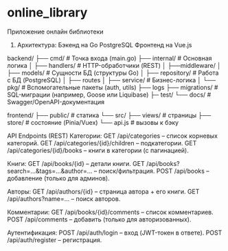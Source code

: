 # online_library
Приложение онлайн библиотеки

1. Архитектура:
Бэкенд на Go
PostgreSQL
Фронтенд на Vue.js


backend/
├── cmd/               # Точка входа (main.go)
├── internal/          # Основная логика
│   ├── handlers/      # HTTP-обработчики (REST)
│   ├──middleware/
│   ├── models/        # Сущности БД (структуры Go)
│   ├── repository/    # Работа с БД (PostgreSQL)
│   ├── routes
│   ├── service/       # Бизнес-логика
│   └── pkg/           # Вспомогательные пакеты (auth, utils)
├── logs
├── migrations/        # SQL-миграции (например, Goose или Liquibase)
├─  test/
└── docs/              # Swagger/OpenAPI-документация

frontend/
├── public/          # статика
└── src/
    ├── views/       # страницы
    ├── store/        # состояние (Pinia/Vuex)
    └── api.js       # вызовы к бэку


API Endpoints (REST)
Категории:
GET /api/categories – список корневых категорий.
GET /api/categories/{id}/children – подкатегории.
GET /api/categories/{id}/books – книги в категории (с пагинацией).

Книги:
GET /api/books/{id} – детали книги.
GET /api/books?search=...&tags=...&author=... – поиск/фильтрация.
POST /api/books – добавление (только для админов).

Авторы:
GET /api/authors/{id} – страница автора + его книги.
GET /api/authors?name=... – поиск авторов.

Комментарии:
GET /api/books/{id}/comments – список комментариев.
POST /api/comments – добавить (только для авторизованных).

Аутентификация:
POST /api/auth/login – вход (JWT-токен в ответе).
POST /api/auth/register – регистрация.

